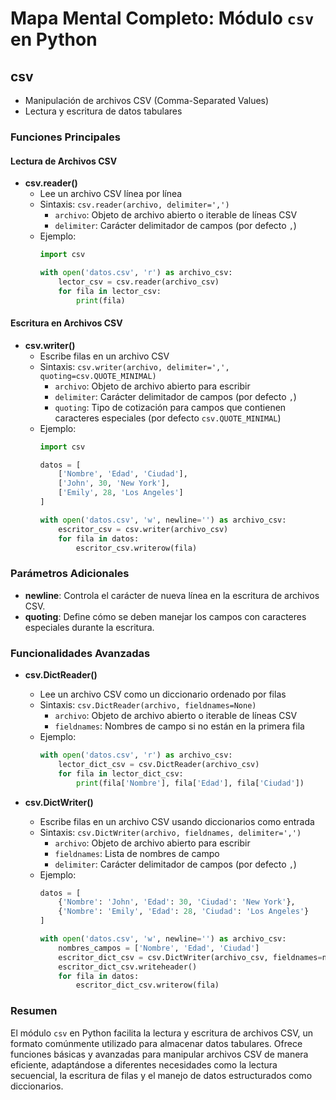 
# Mapa Mental Completo: Módulo `csv` en Python

## csv
- Manipulación de archivos CSV (Comma-Separated Values)
- Lectura y escritura de datos tabulares

### Funciones Principales

#### Lectura de Archivos CSV

- **csv.reader()**
  - Lee un archivo CSV línea por línea
  - Sintaxis: `csv.reader(archivo, delimiter=',')`
    - `archivo`: Objeto de archivo abierto o iterable de líneas CSV
    - `delimiter`: Carácter delimitador de campos (por defecto `,`)
  - Ejemplo:
    ```python
    import csv
    
    with open('datos.csv', 'r') as archivo_csv:
        lector_csv = csv.reader(archivo_csv)
        for fila in lector_csv:
            print(fila)
    ```

#### Escritura en Archivos CSV

- **csv.writer()**
  - Escribe filas en un archivo CSV
  - Sintaxis: `csv.writer(archivo, delimiter=',', quoting=csv.QUOTE_MINIMAL)`
    - `archivo`: Objeto de archivo abierto para escribir
    - `delimiter`: Carácter delimitador de campos (por defecto `,`)
    - `quoting`: Tipo de cotización para campos que contienen caracteres especiales (por defecto `csv.QUOTE_MINIMAL`)
  - Ejemplo:
    ```python
    import csv
    
    datos = [
        ['Nombre', 'Edad', 'Ciudad'],
        ['John', 30, 'New York'],
        ['Emily', 28, 'Los Angeles']
    ]
    
    with open('datos.csv', 'w', newline='') as archivo_csv:
        escritor_csv = csv.writer(archivo_csv)
        for fila in datos:
            escritor_csv.writerow(fila)
    ```

### Parámetros Adicionales

- **newline**: Controla el carácter de nueva línea en la escritura de archivos CSV.
- **quoting**: Define cómo se deben manejar los campos con caracteres especiales durante la escritura.

### Funcionalidades Avanzadas

- **csv.DictReader()**
  - Lee un archivo CSV como un diccionario ordenado por filas
  - Sintaxis: `csv.DictReader(archivo, fieldnames=None)`
    - `archivo`: Objeto de archivo abierto o iterable de líneas CSV
    - `fieldnames`: Nombres de campo si no están en la primera fila
  - Ejemplo:
    ```python
    with open('datos.csv', 'r') as archivo_csv:
        lector_dict_csv = csv.DictReader(archivo_csv)
        for fila in lector_dict_csv:
            print(fila['Nombre'], fila['Edad'], fila['Ciudad'])
    ```

- **csv.DictWriter()**
  - Escribe filas en un archivo CSV usando diccionarios como entrada
  - Sintaxis: `csv.DictWriter(archivo, fieldnames, delimiter=',')`
    - `archivo`: Objeto de archivo abierto para escribir
    - `fieldnames`: Lista de nombres de campo
    - `delimiter`: Carácter delimitador de campos (por defecto `,`)
  - Ejemplo:
    ```python
    datos = [
        {'Nombre': 'John', 'Edad': 30, 'Ciudad': 'New York'},
        {'Nombre': 'Emily', 'Edad': 28, 'Ciudad': 'Los Angeles'}
    ]
    
    with open('datos.csv', 'w', newline='') as archivo_csv:
        nombres_campos = ['Nombre', 'Edad', 'Ciudad']
        escritor_dict_csv = csv.DictWriter(archivo_csv, fieldnames=nombres_campos)
        escritor_dict_csv.writeheader()
        for fila in datos:
            escritor_dict_csv.writerow(fila)
    ```

### Resumen
El módulo `csv` en Python facilita la lectura y escritura de archivos CSV, un formato comúnmente utilizado para almacenar datos tabulares. Ofrece funciones básicas y avanzadas para manipular archivos CSV de manera eficiente, adaptándose a diferentes necesidades como la lectura secuencial, la escritura de filas y el manejo de datos estructurados como diccionarios.
